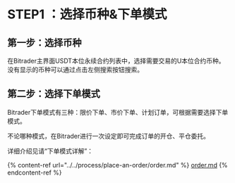 # STEP1 ：选择币种&下单模式

## 第一步：选择币种

在Bitrader主界面USDT本位永续合约列表中，选择需要交易的U本位合约币种。没有显示的币种可以通过点击左侧搜索按钮搜索。

## 第二步：选择下单模式

Bitrader下单模式有三种：限价下单、市价下单、计划订单，可根据需要选择下单模式。

不论哪种模式，在Bitrader进行一次设定即可完成订单的开仓、平仓委托。

详细介绍见请“下单模式详解”：

{% content-ref url="../../process/place-an-order/order.md" %}
[order.md](../../process/place-an-order/order.md)
{% endcontent-ref %}

